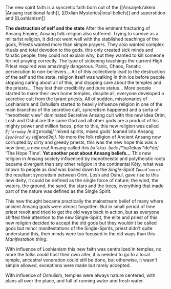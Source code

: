 The new spirit faith is a syncretic faith born out of the [[Ansaŋetuʼakɨmi |Ansang traditional faith]], [[Oxlian Mysteries|local beliefs]] and superstition and [[Loshianism]] 




__**The destruction of self and the state**__
After the eminent fracturing of Ansang Empire, Ansang folk religion also suffered.
Trying to survive as a militarist religion, it did not went well with the stablished teachings of the gods, Priests wanted more than simple prayers. They also wanted complex rituals and total devotion to the gods, this only created sick minds and fanatic people, they could not explain why, but they wanted to kill someone for not praying correctly. 
The type of sickening teachings the current High Priest required was amazingly dangerous.
Panic, Chaos, Fanatic persecution to non-believers... All of this collectively lead to the destruction of the self and the state, religion itself was walking in thin ice before people stopping caring about all of this, and stopping care about the temples and the priests... They lost their credibility and pure status...
More people started to make their own home temples, despite all, everyone developed a secretive cult from the tyrant priests.
All of sudden, missionaries of Loshianism and Oshulism started to heavily influence religion in one of the main branches of the secretive cult, syncretism happened and a sorta of "henotheist view" dominated Secretive Ansang cult with this new idea Orim, Losh and Oshul are the same God and all other gods are a product of his mighty power and million faces, prior to this, this new religion was called
*`Ēǰėroday`* /e:dʒɤrodaj/ 'mixed spirits, mixed gods' loaned into Ansang *`Eyshërodʼey`* /ejʃərodʔej/. No more the folk religion of Ancient Ansang now corrupted by dirty and greedy priests, this was the new hope this was a new time, a new era! Ansang called this *`Baʼekas Dede`* /ᵐbaʔekas ⁿdeⁿde/ 'The Hope Time'.
**Yet another post about Ansang beliefs...**
This new religion in Ansang society influenced by monotheistic and polytheistic roots became divergent than any other religion in the continental Kóty, what was known to people as *God* was boiled down to the *Single-Spirit* *`Ïpeudʼouror`* the resultant syncretism between Orim, Losh and Oshul, gave rise to this new deity, it could be defined as the single force of nature; the wind, the waters, the ground, the sand, the stars and the trees, everything that made part of the nature was defined as the Single Spirit.

This new thought became practically the mainstream belief of many where ancient Ansang gods were almost forgotten. But in small period of time priest revolt and tried to get the old ways back in action, but as everyone shifted their attention to the new Single-Spirit, the elite and priest of this new religion decided to accept the old gods but they wouldn't be called gods but minor manifestations of the Single-Spirits, priest didn't quite understand this, their minds were too focused in the old ways than this *Manifestation thing*. 

With influence of Loshianism this new faith was centralized in temples, no more the folks could host their own alter, it is needed to go to a local temple, ancestral veneration could still be done, but otherwise, it wasn't simple allowed, exceptions were made but rarely accepted.

With influence of Oshulism, temples were always nature centered, with plans all over the place, and full of running water and fresh water.